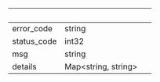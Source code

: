 <!-- Code generated for API Clients. DO NOT EDIT. -->

| &nbsp;      | &nbsp;                    | &nbsp; |
| ----------- | ------------------------- | ------ |
| error_code  | string                    |        |
| status_code | int32                     |        |
| msg         | string                    |        |
| details     | Map&lt;string, string&gt; |        |
